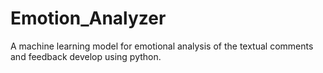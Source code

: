 # Emotion_Analyzer
A machine learning model for emotional analysis of the textual comments and feedback develop using python.
